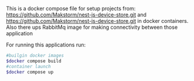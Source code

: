 This is a docker compose file for setup projects from:
  https://github.com/Makstorm/nest-js-device-store.git       and      https://github.com/Makstorm/nest-js-device-store.git
in docker containers.
Also there ups RabbitMq image for making connectivity between those application

For running this applications run:
```bash
#builgin docker images
$docker compose build 
#container launch
$docker compose up
```
